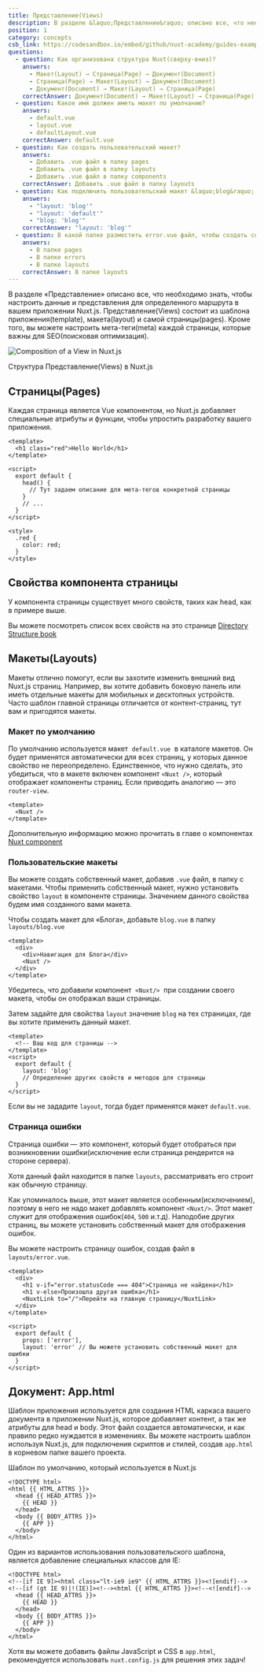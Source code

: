 ```yaml
---
title: Представление(Views)
description: В разделе &laquo;Представление&raquo; описано все, что необходимо знать, чтобы настроить данные и представления для определенного маршрута в вашем приложении Nuxt.js. Представление(Views) состоит из шаблона приложения(template), макета(layout) и самой страницы.
position: 1
category: concepts
csb_link: https://codesandbox.io/embed/github/nuxt-academy/guides-examples/tree/master/02_concepts/01_views?fontsize=14&hidenavigation=1&theme=dark
questions:
  - question: Как организована структура Nuxt(сверху-вниз)?
    answers:
      - Макет(Layout) → Страница(Page) → Документ(Document)
      - Страница(Page) → Макет(Layout) → Документ(Document)
      - Документ(Document) → Макет(Layout) → Страница(Page)
    correctAnswer: Документ(Document) → Макет(Layout) → Страница(Page)
  - question: Какое имя должен иметь макет по умолчанию?
    answers:
      - default.vue
      - layout.vue
      - defaultLayout.vue
    correctAnswer: default.vue
  - question: Как создать пользовательский макет?
    answers:
      - Добавить .vue файл в папку pages
      - Добавить .vue файл в папку layouts
      - Добавить .vue файл в папку components
    correctAnswer: Добавить .vue файл в папку layouts
  - question: Как подключить пользовательский макет &laquo;blog&raquo; на вашей странице?
    answers:
      - "layout: 'blog'"
      - "layout: 'default'"
      - "blog: 'blog'"
    correctAnswer: "layout: 'blog'"
  - question: В какой папке разместить error.vue файл, чтобы создать собственную страницу ошибок?
    answers:
      - В папке pages
      - В папке errors
      - В папке layouts
    correctAnswer: В папке layouts
---
```


В разделе &laquo;Представление&raquo; описано все, что необходимо знать, чтобы настроить данные и представления для определенного маршрута в вашем приложении Nuxt.js.
Представление(Views) состоит из шаблона приложения(template), макета(layout) и самой страницы(pages). Кроме того, вы можете настроить мета-теги(meta) каждой страницы, которые важны для SEO(поисковая оптимизация).

![Composition of a View in Nuxt.js](/docs/2.x/views.png)

Структура Представление(Views) в Nuxt.js

## Страницы(Pages)

Каждая страница является Vue компонентом, но Nuxt.js добавляет специальные атрибуты и функции, чтобы упростить разработку вашего приложения.

```html{}[pages/index.vue]
<template>
  <h1 class="red">Hello World</h1>
</template>

<script>
  export default {
    head() {
      // Тут задаем описание для мета-тегов конкретной страницы
    }
    // ...
  }
</script>

<style>
  .red {
    color: red;
  }
</style>
```

## Свойства компонента страницы

У компонента страницы существует много свойств, таких как head, как в примере выше.

<base-alert type="next">

Вы можете посмотреть список всех свойств на это странице [Directory Structure book](/docs/2.x/directory-structure/nuxt)

</base-alert>

## Макеты(Layouts)

Макеты отлично помогут, если вы захотите изменить внешний вид Nuxt.js страниц.
Например, вы хотите добавить боковую панель или иметь отдельные макеты для мобильных и десктопных устройств.
Часто шаблон главной страницы отличается от контент-страниц, тут вам и пригодятся макеты.

### Макет по умолчанию

По умолчанию используется макет  `default.vue`  в каталоге макетов. Он будет применятся автоматически для всех страниц, у которых данное свойство не переопределено.
Единственное, что нужно сделать, это убедиться, что в макете включен компонент `<Nuxt />`, который отображает компоненты страниц. Если приводить аналогию — это `router-view`.

```html{}[layouts/default.vue]
<template>
  <Nuxt />
</template>
```

<base-alert type="next">

Дополнительную информацию можно прочитать в главе о компонентах [Nuxt component](/docs/2.x/features/nuxt-components)

</base-alert>

### Пользовательские макеты

Вы можете создать собственный макет, добавив `.vue` файл, в папку с макетами. Чтобы применить собственный макет, нужно установить свойство `layout` в компоненте страницы. Значением данного свойства будем имя созданного вами макета.

Чтобы создать макет для &laquo;Блога&raquo;, добавьте `blog.vue` в папку `layouts/blog.vue`

```html{}[layouts/blog.vue]
<template>
  <div>
    <div>Навигация для Блога</div>
    <Nuxt />
  </div>
</template>
```

<base-alert>

Убедитесь, что добавили компонент  `<Nuxt/>`  при создании своего макета, чтобы он отображал ваши страницы.

</base-alert>

Затем задайте для свойства `layout` значение `blog` на тех страницах, где вы хотите применить данный макет.

```html{}[pages/posts.vue]
<template>
  <!-- Ваш код для страницы -->
</template>
<script>
  export default {
    layout: 'blog'
    // Определение других свойств и методов для страницы
  }
</script>
```

<base-alert type="info">

Если вы не зададите `layout`, тогда будет применятся макет `default.vue`.

</base-alert>

<app-modal>
  <code-sandbox  :src="csb_link"></code-sandbox>
</app-modal>

### Страница ошибки

Страница ошибки — это компонент, который будет отобраться при возникновении ошибки(исключение если страница рендерится на стороне сервера).

<base-alert>

Хотя данный файл находится в папке `layouts`, рассматривать его строит как обычную страницу.

</base-alert>

Как упоминалось выше, этот макет является особенным(исключением), поэтому в него не надо макет добавлять компонент `<Nuxt/>`. Этот макет служит для отображения ошибок(`404`, `500` и.т.д). Наподобие других страниц, вы можете установить собственный макет для отображения ошибок.

Вы можете настроить страницу ошибок, создав файл в `layouts/error.vue`.

```html{}[layouts/error.vue]
<template>
  <div>
    <h1 v-if="error.statusCode === 404">Страница не найдена</h1>
    <h1 v-else>Произошла другая ошибка</h1>
    <NuxtLink to="/">Перейти на главную страницу</NuxtLink>
  </div>
</template>

<script>
  export default {
    props: ['error'],
    layout: 'error' // Вы можете установить собственный макет для ошибки
  }
</script>
```

## Документ: App.html

Шаблон приложения используется для создания HTML каркаса вашего документа в приложении Nuxt.js, которое добавляет контент, а так же атрибуты для head и body.
Этот файл создается автоматически, и как правило редко нуждается в изменениях. Вы можете настроить шаблон используя Nuxt.js, для подключения скриптов и стилей, создав `app.html` в корневом папке вашего проекта.

Шаблон по умолчанию, который используется в Nuxt.js

```html{}[app.html]
<!DOCTYPE html>
<html {{ HTML_ATTRS }}>
  <head {{ HEAD_ATTRS }}>
    {{ HEAD }}
  </head>
  <body {{ BODY_ATTRS }}>
    {{ APP }}
  </body>
</html>
```

Один из вариантов использования пользовательского шаблона, является добавление специальных классов для IE:

```html{}[app.html]
<!DOCTYPE html>
<!--[if IE 9]><html class="lt-ie9 ie9" {{ HTML_ATTRS }}><![endif]-->
<!--[if (gt IE 9)|!(IE)]><!--><html {{ HTML_ATTRS }}><!--<![endif]-->
  <head {{ HEAD_ATTRS }}>
    {{ HEAD }}
  </head>
  <body {{ BODY_ATTRS }}>
    {{ APP }}
  </body>
</html>
```

<base-alert type="info">

Хотя вы можете добавить файлы JavaScript и CSS в `app.html`, рекомендуется использовать `nuxt.config.js` для решения этих задач!

</base-alert>

<quiz :questions="questions"></quiz>
